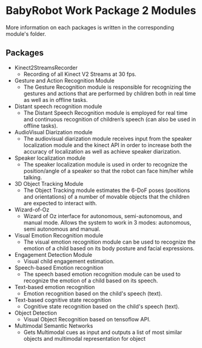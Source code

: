# BabyRobot Work Package 2 Modules
More information on each packages is written in the corresponding module's folder.

## Packages

- Kinect2StreamsRecorder
  - Recording of all Kinect V2 Streams at 30 fps.
- Gesture and Action Recognition Module
  - The Gesture Recognition module is responsible for recognizing the gestures and actions that are performed by children both in real time as well as in offline tasks. 
-  Distant speech recognition module 
    - The Distant Speech Recognition module is employed for real time and continuous recognition of children’s speech (can also be used in offline tasks).
- AudioVisual Diarization module
  - The audiovisual diarization module receives input from the speaker localization module and the kinect API in order to increase both the accuracy of localization as well as achieve speaker diarization. 
- Speaker localization module
    - The speaker localization module is used in order to recognize the position/angle of a speaker so that the robot can face him/her while talking. 
- 3D Object Tracking Module
  - The Object Tracking module estimates the 6-DoF poses (positions and orientations) of a number of movable objects that the children are expected to interact with.
- Wizard-of-Oz
  - Wizard of Oz interface for autonomous, semi-autonomous, and manual mode. Allows the system to work in 3 modes: autonomous, semi autonomous and manual.
- Visual Emotion Recognition module 
  - The visual emotion recognition module can be used to recognize the emotion of a child based on its body posture and facial expressions. 
- Engagement Detection Module
  - Visual child engagement estimation.
- Speech-based Emotion recognition
  - The speech based emotion recognition module can be used to recognize the emotion of a child based on its speech.
- Text-based emotion recognition
  - Emotion recognition based on the child's speech (text).
- Text-based cognitive state recognition
  - Cognitive state recognition based on the child's speech (text).
- Object Detection
  - Visual Object Recognition based on tensoflow API.
- Multimodal Semantic Networks
  - Gets Multimodal cues as input and outputs a list of most similar objects and multimodal representation for object



